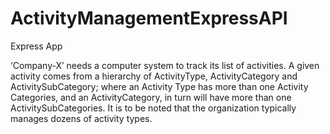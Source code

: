 # ActivityManagementExpressAPI

Express App

‘Company-X’ needs a computer system to track its list of activities. 
A given activity comes from a hierarchy of ActivityType, ActivityCategory and ActivitySubCategory; 
where an Activity Type has more than one Activity Categories, and an ActivityCategory, in turn will have more than one ActivitySubCategories. 
It is to be noted that the organization typically manages dozens of activity types. 
